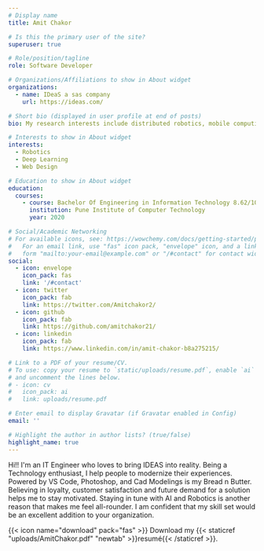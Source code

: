 ```yaml
---
# Display name
title: Amit Chakor

# Is this the primary user of the site?
superuser: true

# Role/position/tagline
role: Software Developer

# Organizations/Affiliations to show in About widget
organizations:
  - name: IDeaS a sas company
    url: https://ideas.com/

# Short bio (displayed in user profile at end of posts)
bio: My research interests include distributed robotics, mobile computing and programmable matter.

# Interests to show in About widget
interests:
  - Robotics
  - Deep Learning
  - Web Design

# Education to show in About widget
education:
  courses:
    - course: Bachelor Of Engineering in Information Technology 8.62/10
      institution: Pune Institute of Computer Technology
      year: 2020

# Social/Academic Networking
# For available icons, see: https://wowchemy.com/docs/getting-started/page-builder/#icons
#   For an email link, use "fas" icon pack, "envelope" icon, and a link in the
#   form "mailto:your-email@example.com" or "/#contact" for contact widget.
social:
  - icon: envelope
    icon_pack: fas
    link: '/#contact'
  - icon: twitter
    icon_pack: fab
    link: https://twitter.com/Amitchakor2/
  - icon: github
    icon_pack: fab
    link: https://github.com/amitchakor21/
  - icon: linkedin
    icon_pack: fab
    link: https://www.linkedin.com/in/amit-chakor-b8a275215/

# Link to a PDF of your resume/CV.
# To use: copy your resume to `static/uploads/resume.pdf`, enable `ai` icons in `params.toml`,
# and uncomment the lines below.
# - icon: cv
#   icon_pack: ai
#   link: uploads/resume.pdf

# Enter email to display Gravatar (if Gravatar enabled in Config)
email: ''

# Highlight the author in author lists? (true/false)
highlight_name: true
--- 
```


Hi!! I'm an IT Engineer who loves to bring IDEAS into reality. Being a Technology enthusiast, I help people to modernize their experiences. Powered by VS Code, Photoshop, and Cad Modelings is my Bread n Butter. Believing in loyalty, customer satisfaction and future demand for a solution helps me to stay motivated. Staying in tune with AI and Robotics is another reason that makes me feel all-rounder. I am confident that my skill set would be an excellent addition to your organization.

{{< icon name="download" pack="fas" >}} Download my {{< staticref "uploads/AmitChakor.pdf" "newtab" >}}resumé{{< /staticref >}}.

